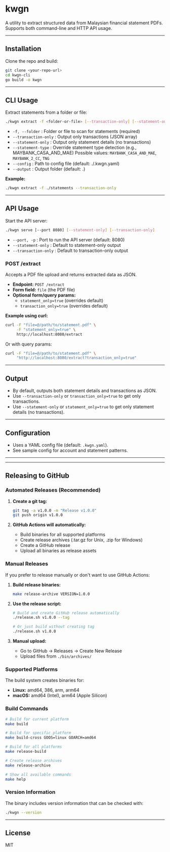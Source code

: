 # kwgn

A utility to extract structured data from Malaysian financial statement PDFs. Supports both command-line and HTTP API usage.

---

## Installation

Clone the repo and build:

```sh
git clone <your-repo-url>
cd kwgn-cli
go build -o kwgn
```

---

## CLI Usage

Extract statements from a folder or file:

```sh
./kwgn extract -f <folder-or-file> [--transaction-only] [--statement-only] [--statement-type <statement-type>] [--config <config-file>]
```

- `-f, --folder` : Folder or file to scan for statements (required)
- `--transaction-only` : Output only transactions (JSON array)
- `--statement-only` : Output only statement details (no transactions)
- `--statement-type` : Override statement type detection (e.g., MAYBANK_CASA_AND_MAE)
  Possible values: `MAYBANK_CASA_AND_MAE`, `MAYBANK_2_CC`, `TNG`
- `--config` : Path to config file (default: ./.kwgn.yaml)
- `--output` : Output folder (default: .)

**Example:**

```sh
./kwgn extract -f ./statements --transaction-only
```

---

## API Usage

Start the API server:

```sh
./kwgn serve [--port 8080] [--statement-only] [--transaction-only]
```

- `--port, -p` : Port to run the API server (default: 8080)
- `--statement-only` : Default to statement-only output
- `--transaction-only` : Default to transaction-only output

### POST /extract

Accepts a PDF file upload and returns extracted data as JSON.

- **Endpoint:** `POST /extract`
- **Form field:** `file` (the PDF file)
- **Optional form/query params:**
  - `statement_only=true` (overrides default)
  - `transaction_only=true` (overrides default)

**Example using curl:**

```sh
curl -F "file=@/path/to/statement.pdf" \
     -F "statement_only=true" \
     http://localhost:8080/extract
```

Or with query params:

```sh
curl -F "file=@/path/to/statement.pdf" \
     "http://localhost:8080/extract?transaction_only=true"
```

---

## Output

- By default, outputs both statement details and transactions as JSON.
- Use `--transaction-only` or `transaction_only=true` to get only transactions.
- Use `--statement-only` or `statement_only=true` to get only statement details (no transactions).

---

## Configuration

- Uses a YAML config file (default: `.kwgn.yaml`).
- See sample config for account and statement patterns.

---

---

## Releasing to GitHub

### Automated Releases (Recommended)

1. **Create a git tag:**

   ```sh
   git tag -a v1.0.0 -m "Release v1.0.0"
   git push origin v1.0.0
   ```

2. **GitHub Actions will automatically:**
   - Build binaries for all supported platforms
   - Create release archives (.tar.gz for Unix, .zip for Windows)
   - Create a GitHub release
   - Upload all binaries as release assets

### Manual Releases

If you prefer to release manually or don't want to use GitHub Actions:

1. **Build release binaries:**

   ```sh
   make release-archive VERSION=1.0.0
   ```

2. **Use the release script:**

   ```sh
   # Build and create GitHub release automatically
   ./release.sh v1.0.0 --tag

   # Or just build without creating tag
   ./release.sh v1.0.0
   ```

3. **Manual upload:**
   - Go to GitHub → Releases → Create New Release
   - Upload files from `./bin/archives/`

### Supported Platforms

The build system creates binaries for:

- **Linux:** amd64, 386, arm, arm64
- **macOS:** amd64 (Intel), arm64 (Apple Silicon)

### Build Commands

```sh
# Build for current platform
make build

# Build for specific platform
make build-cross GOOS=linux GOARCH=amd64

# Build for all platforms
make release-build

# Create release archives
make release-archive

# Show all available commands
make help
```

### Version Information

The binary includes version information that can be checked with:

```sh
./kwgn --version
```

---

## License

MIT
